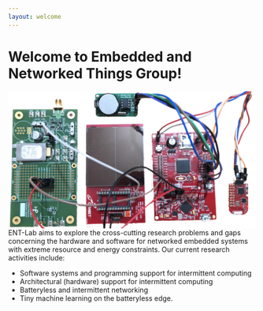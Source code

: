 ```yaml
---
layout: welcome
---
```

# Welcome to Embedded and Networked Things Group!

<img align="right" src="assets/img/logo.png"> ENT-Lab aims to explore the cross-cutting research problems and gaps concerning the hardware and software for networked embedded systems with extreme resource and energy constraints. Our current research activities include:
- Software systems and programming support for intermittent computing
- Architectural (hardware) support for intermittent computing
- Batteryless and intermittent networking
- Tiny machine learning on the batteryless edge.
